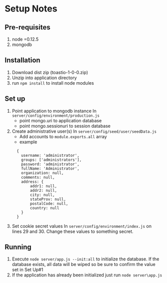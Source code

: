 # Setup Notes

## Pre-requisites
1. node =0.12.5
2. mongodb

## Installation
1. Download dist zip (toastio-1-0-0.zip)
2. Unzip into application directory
3. run ```npm install``` to install node modules

## Set up
1. Point application to mongodb instance
  In ```server/config/environment/production.js```
    - point mongo.uri to application database
    - point mongo.sessionuri to session database
2. Create administrative user(s)
    In ```server/config/seed/user/seedData.js```
    - Add accounts to ```module.exports.all``` array
    - example
    ```
      {
        username: 'administrator',
        groups: ['administrators'],
        password: 'administrator',
        fullName: 'Administrator',
        organization: null,
        comments: null,
        address: {
        	addr1: null,
        	addr2: null,
        	city: null,
        	stateProv: null,
        	postalCode: null,
        	country: null
        }
      }
    ```
3. Set cookie secret values
    In ```server/config/environment/index.js``` on lines 29 and 30. Change these values to something secret.

## Running
1. Execute ```node server/app.js --init:all``` to initialize the database. If the database exists, all data will be wiped so be sure to confirm the value set in Set Up#1
2. If the application has already been initialized just run ```node server\app.js```

